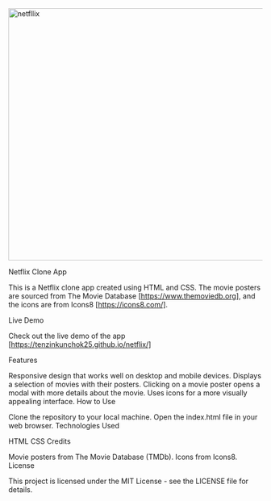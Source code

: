 <img width="1157" height="500" alt="netfllix" src="https://github.com/tenzinkunchok25/netflix/assets/148288088/20977fa1-512c-406f-a511-2f484d86a120">

Netflix Clone App

This is a Netflix clone app created using HTML and CSS. The movie posters are sourced from The Movie Database [https://www.themoviedb.org], and the icons are from Icons8 [https://icons8.com/].

Live Demo

Check out the live demo of the app [https://tenzinkunchok25.github.io/netflix/]

Features

Responsive design that works well on desktop and mobile devices.
Displays a selection of movies with their posters.
Clicking on a movie poster opens a modal with more details about the movie.
Uses icons for a more visually appealing interface.
How to Use

Clone the repository to your local machine.
Open the index.html file in your web browser.
Technologies Used

HTML
CSS
Credits

Movie posters from The Movie Database (TMDb).
Icons from Icons8.
License

This project is licensed under the MIT License - see the LICENSE file for details.
